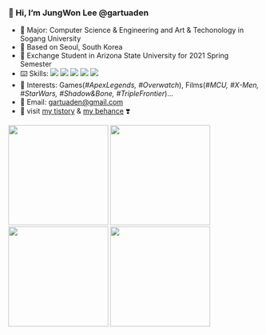 
### 👋 Hi, I’m **JungWon Lee @gartuaden**
- 👀 Major: Computer Science & Engineering and Art & Techonology in Sogang University
- 💞️ Based on Seoul, South Korea
- 🌴 Exchange Student in Arizona State University for 2021 Spring Semester
- ⌨️ Skills: <img src="https://img.shields.io/badge/-C%2B%2B-red"> <img src="https://img.shields.io/badge/-C-orange"> <img src="https://img.shields.io/badge/-Python-green"> <img src="https://img.shields.io/badge/-p5.js-pink"> <img src="https://img.shields.io/badge/-JavaScript-blue">
- 💐 Interests: Games(*#ApexLegends, #Overwatch*), Films(*#MCU, #X-Men, #StarWars, #Shadow&Bone, #TripleFrontier*)...
- 📌 Email: gartuaden@gmail.com
- 🦋  visit [my tistory](https://gartuaden.tistory.com/#) & [my behance](https://www.behance.net/gartuaden) ❣️

<img src="https://i.ibb.co/yNbF2qJ/al.gif" width="200"/> <img src="./ow.gif" width = "200"/> <img src="https://i.ibb.co/MGCjYr2/dv.gif" width="200"/> <img src="https://i.ibb.co/74MNdCj/tf.gif" width="200"/>



<!---
gartuaden/gartuaden is a ✨ special ✨ repository because its `README.md` (this file) appears on your GitHub profile.
You can click the Preview link to take a look at your changes.
--->
